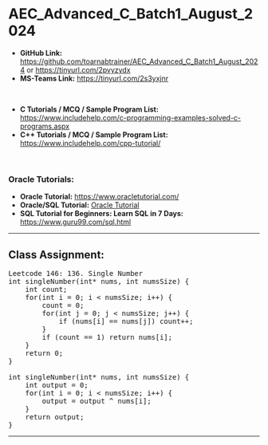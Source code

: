 # AEC_Advanced_C_Batch1_August_2024

* **GitHub Link:** https://github.com/toarnabtrainer/AEC_Advanced_C_Batch1_August_2024 or https://tinyurl.com/2pvyzydx
* **MS-Teams Link:** https://tinyurl.com/2s3yxjnr

<br>

* **C Tutorials / MCQ / Sample Program List:** https://www.includehelp.com/c-programming-examples-solved-c-programs.aspx
* **C++ Tutorials / MCQ / Sample Program List:** https://www.includehelp.com/cpp-tutorial/

<br>

### Oracle Tutorials:
* **Oracle Tutorial:** https://www.oracletutorial.com/
* **Oracle/SQL Tutorial:** [Oracle Tutorial](https://dhangadhimun.gov.np/sites/dhangadhimun.gov.np/files/oracle_tut1.pdf)
* **SQL Tutorial for Beginners: Learn SQL in 7 Days:** https://www.guru99.com/sql.html

<hr>

## Class Assignment:

<pre>
Leetcode 146: 136. Single Number
int singleNumber(int* nums, int numsSize) {
    int count;
    for(int i = 0; i < numsSize; i++) {
        count = 0;
        for(int j = 0; j < numsSize; j++) {
            if (nums[i] == nums[j]) count++;
        }
        if (count == 1) return nums[i];
    }
    return 0;
}

int singleNumber(int* nums, int numsSize) {
    int output = 0;
    for(int i = 0; i < numsSize; i++) {
        output = output ^ nums[i];
    }
    return output;
}
</pre>

<hr>
